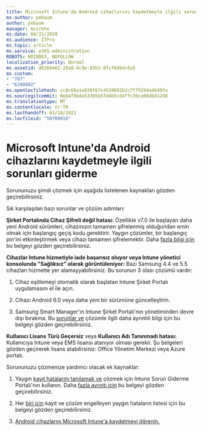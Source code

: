 ```yaml
---
title: Microsoft Intune'da Android cihazlarını kaydetmeyle ilgili sorunları giderme
ms.author: pebaum
author: pebaum
manager: mnirkhe
ms.date: 04/21/2020
ms.audience: ITPro
ms.topic: article
ms.service: o365-administration
ROBOTS: NOINDEX, NOFOLLOW
localization_priority: Normal
ms.assetid: d0269461-20a8-4c9e-83b2-8fcf608dc0a5
ms.custom:
- "787"
- "6200002"
ms.openlocfilehash: cc8c68a1e838f67c4510002b2c7ff5294a4649fe
ms.sourcegitcommit: 0eb4f9bde53395b5fd4b5cd4ffc56ca96db91298
ms.translationtype: MT
ms.contentlocale: tr-TR
ms.lasthandoff: 03/10/2021
ms.locfileid: "50709018"
---
```

# <a name="troubleshoot-issues-with-enrolling-android-devices-in-microsoft-intune"></a>Microsoft Intune'da Android cihazlarını kaydetmeyle ilgili sorunları giderme

Sorununuzu şimdi çözmek için aşağıda listelenen kaynakları gözden geçirebilirsiniz.
  
Sık karşılaşılan bazı sorunlar ve çözüm adımları:
  
 **Şirket Portalında Cihaz Şifreli değil hatası:** Özellikle v7.0 ile başlayan daha yeni Android sürümleri, cihazınızın tamamen şifrelenmiş olduğundan emin olmak için başlangıç geçiş kodu gerektirir. Yaygın çözümler, bir başlangıç pin'ini etkinleştirmek veya cihazı tamamen şifrelemektir. Daha [fazla bilgi için](https://docs.microsoft.com/intune-user-help/your-device-appears-encrypted-but-cp-says-otherwise-android) bu belgeyi gözden geçirebilirsiniz.
  
 **Cihazlar Intune hizmetiyle iade başarısız oluyor veya Intune yönetici konsolunda "Sağlıksız" olarak görüntüleniyor:** Bazı Samsung 4.4 ve 5.5 cihazları hizmette yer alamayyabilirsiniz. Bu sorunun 3 olası çözümü vardır:
  
1. Cihaz eşitlemeyi otomatik olarak başlatan Intune Şirket Portalı uygulamasını el ile açın.

2. Cihazı Android 6.0 veya daha yeni bir sürümüne güncelleştirin.

3. Samsung Smart Manager'ın Intune Şirket Portalı'nın yönetiminden devre dışı bırakma. Bu [sorunlar ve](https://docs.microsoft.com/troubleshoot/mem/intune/troubleshoot-device-enrollment-in-intune#devices-fail-to-check-in-with-the-intune-service-and-display-as-unhealthy-in-the-intune-admin-console) çözümle ilgili daha ayrıntılı bilgi için bu belgeyi gözden geçirebilirsiniz.

 **Kullanıcı Lisans Türü Geçersiz** veya **Kullanıcı Adı Tanınmadı hatası:** Kullanıcıya Intune veya EMS lisansı atanıyor olması gerekir. Şu belgeleri gözden geçirerek lisans atabilirsiniz: Office Yönetim Merkezi veya Azure portalı.
  
Sorununuzu çözmenize yardımcı olacak ek kaynaklar:
  
1. Yaygın [kayıt hatalarını tanılamak ve](https://devicemanagement.microsoft.com/#blade/Microsoft_Intune_DeviceSettings/TroubleshootBlade) çözmek için Intune Sorun Giderme Portalı'nın kullanın. Daha [fazla ayrıntı için](https://docs.microsoft.com/intune/help-desk-operators) bu belgeyi gözden geçirebilirsiniz.

2. Her [biri için](https://docs.microsoft.com/troubleshoot/mem/intune/troubleshoot-device-enrollment-in-intune) kayıt ve çözüm engelleyen yaygın hataların listesi için bu belgeyi gözden geçirebilirsiniz.

3. [Android cihazlarını Microsoft Intune'a kaydetmeyi öğrenin.](https://docs.microsoft.com/intune/android-enroll)
